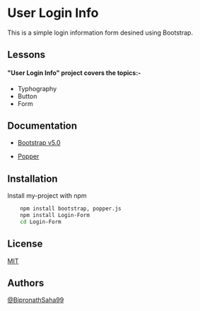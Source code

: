 
# User Login Info 

This is a simple login information form desined using Bootstrap.
## Lessons

#### "User Login Info" project covers the topics:-

- Typhography 
- Button
- Form
  
## Documentation

- [Bootstrap v5.0](https://getbootstrap.com/docs/5.0/getting-started/introduction/)

- [Popper](https://popper.js.org/docs/v2/)
## Installation 

Install my-project with npm

```bash 
    npm install bootstrap, popper.js
    npm install Login-Form
    cd Login-Form
```
    
## License

[MIT](https://github.com/BipronathSaha99/User_Info_Form/blob/main/LICENSE)

  
## Authors

[@BipronathSaha99](https://github.com/BipronathSaha99/)

  
